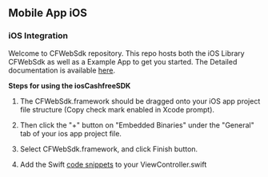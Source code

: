 ## Mobile App iOS
### iOS Integration

Welcome to CFWebSdk repository. This repo hosts both the iOS Library CFWebSdk as well as a Example App to get you started.
The Detailed documentation is available [here](https://docs.cashfree.com/docs/ios/guide/).

<b> Steps for using the iosCashfreeSDK </b>

1.  The CFWebSdk.framework should be dragged onto your iOS app project file structure (Copy check mark enabled in Xcode prompt).

2.  Then click the "+" button on "Embedded Binaries" under the "General" tab of your ios app project file.

3.  Select CFWebSdk.framework, and click Finish button.

4.  Add the Swift [code snippets](https://docs.cashfree.com/docs/ios/guide/) to your ViewController.swift
